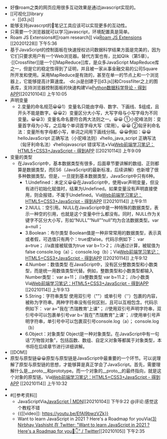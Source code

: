 - 好像roam之类的网页应用很多互动效果是通过javascript实现的。
- [[可视化]]library
    - [[d3.js]]
- 能够支持javascrpt的笔记工具应该可以实现更多的互动性。
- 只需要一个浏览器就可以学习javascript，环境配置真是简单。
-  Roam JS Extensions#[[roam research]]
via[Roam JS Extensions](https://roam.davidvargas.me/)
[[20201228]] 下午5:36
- 基于JavaScript的控制面板在快速授权访问数据科学结果方面是完美的，因为它们只要求用户有一个Web浏览器。替代方案也有，比如Qlik（第5章）。
·[[Crossfilter]]是一个[[MapReduce]]库，是众多JavaScript MapReduce库之一，但是它的稳定性得到了证明，并且被一家从事金融交易的公司Square所开发和使用。采用MapReduce是有效的，甚至在单一的节点上和一个浏览器上，它能够提高计算速度。
·dc.js是创建于[[d3.js]]和Crossfilter之上的图表库，支持浏览器控制面板的快速构建Via[Python数据科学导论 - 得到APP](https://www.dedao.cn/reader?id=V5R16yPmaYOMqGRAv82jkX4KDe175w7VJa3rbx6pNgznl9VZPLJQyEBodb89mqoO)[[20210104]] 上午10:05
- 声明变量
    - 2.变量的命名规范😀😀1）变量名只能由字母、数字、下画线、$组成，且开头不能是数字。😀😀2）变量区分大小写，大写字母与小写字母为不同变量。😀😀3）变量名命名要符合两大法则之一。😀😀
①小驼峰法则：变量首字母为小写，之后每个单词首字母大写（常用）。😀😀
②匈牙利命名法：变量所有字母都小写，单词之间用下画线分隔。😀😀例如：😀😀helloJavaScript  正确写法（小驼峰法则）√hello_java_script  正确写法（匈牙利命名法）√hellojavascript  错误写法×Via[Web前端学习笔记：HTML5+CSS3+JavaScript - 得到APP](https://www.dedao.cn/reader?id=L5BbmPyQPrjybo2eO1GvAmNJnlYxV0Rq59w8XDBK9qZpgkRELd75z4Ma6oDRrqjY) [[20210114]] 上午9:09
- 变量的类型
    - 在JavaScript中，基本数据类型有很多，后面章节要讲解的数组、正则都算是数据类型，而ES6（JavaScript的最新标准，后续讲解）也新增了很多种数据类型。但是，一旦提到基本数据类型，JavaScript中只有6种。
        - 1.Undefined：未定义😀😀在JavaScript中，使用var声明变量，但没有进行初始化赋值时，结果为Undefined。如果变量没有声明直接使用，则会报错，不属于Undefined。Via[Web前端学习笔记：HTML5+CSS3+JavaScript - 得到APP](https://www.dedao.cn/reader?id=L5BbmPyQPrjybo2eO1GvAmNJnlYxV0Rq59w8XDBK9qZpgkRELd75z4Ma6oDRrqjY) [[20210114]] 上午9:11
        - 2.NULL：空引用。NULL在JavaScript中是一种特殊的数据类型，表示一种空的引用，也就是这个变量中什么都没有。同时，NULL作为关键字不区分大小写，形如“NULL”“Null”“null”均为合法数据类型。var a=null；
        - 3.Boolean：布尔类型
Boolean值是一种非常常用的数据类型，表示真或者假，可选值只有两个：true或false。代码示例如下：
var a=true；  //a直接被赋值为true
var b=1＞2；  //b通过计算，被赋值为false
console.log（a）；
console.log（b）；Via[Web前端学习笔记：HTML5+CSS3+JavaScript - 得到APP](https://www.dedao.cn/reader?id=L5BbmPyQPrjybo2eO1GvAmNJnlYxV0Rq59w8XDBK9qZpgkRELd75z4Ma6oDRrqjY) [[20210114]] 上午9:12
        - 4.Number：数值类型
在JavaScript中，没有区分整数类型和小数类型，而是统一用数值类型代替。例如，整数类型和小数类型都输入Number类型：
var a=11；  //a整数类型
var b=11.2；  //b小数类Via[Web前端学习笔记：HTML5+CSS3+JavaScript - 得到APP](https://www.dedao.cn/reader?id=L5BbmPyQPrjybo2eO1GvAmNJnlYxV0Rq59w8XDBK9qZpgkRELd75z4Ma6oDRrqjY) [[20210114]] 上午9:13
        - 5.String：字符串类型
使用双引号（""）或单引号（''）包裹的内容，被称为字符串。两种字符串没有任何区别，且可以互相包含。代码示例如下：
var a="我在'杰瑞教育'上课"；  //使用双引号声明字符串，双引号中可以包裹单引号var b='我在"杰瑞教育"上课'；  //使用单引号声明字符串，单引号中可以包裹双引号console.log（a）；
console.log（b）
        - 6.Object：对象类型
Object是一种对象类型。在JavaScript中有一句话“万物皆对象”，包括函数、数组、自定义对象等都属于对象类型，本书将在后续章节进行详细讲解。
- [[DOM]]
- 原型与原型链😀😀原型与原型链是JavaScript中最重要的一个环节。可以说理解了原型与原型链的思想，才能够算是真正学会了JavaScript。首先，需要理解什么是__proto__和prototype。而一个对象的__proto__的最终指向，就是这个对象的原型链。Via[Web前端学习笔记：HTML5+CSS3+JavaScript - 得到APP](https://www.dedao.cn/reader?id=L5BbmPyQPrjybo2eO1GvAmNJnlYxV0Rq59w8XDBK9qZpgkRELd75z4Ma6oDRrqjY) [[20210114]] 上午10:32
- 
- #[[参考资料]]
    - JavaScriptVia[JavaScript | MDN](https://developer.mozilla.org/zh-CN/docs/Web/JavaScript)[[20210104]] 下午9:22 @评论:感觉这个教程不错
    - {{[[video]]: https://youtu.be/EfAl9bwzVZk}}
    - Want to learn JavaScript in 2021 ?
Here's a Roadmap for youVia[(3) Nirbhay Vashisht 在 Twitter: "Want to learn JavaScript in 2021 ? Here's a Roadmap for you🧵👇" / Twitter](https://twitter.com/nirbhayvashisht/status/1346332985369378817)[[20210105]] 下午2:35
